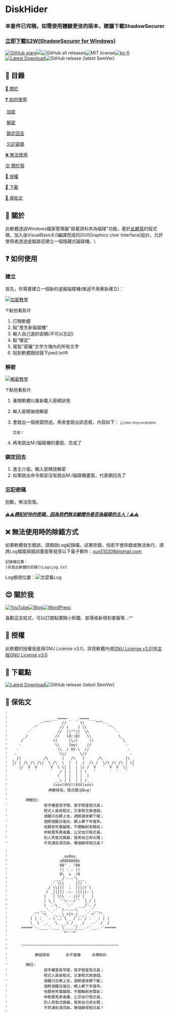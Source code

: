 # DiskHider

### 本套件已完稿，如需使用體驗更佳的版本，建議下載ShadowSecurer

### [立即下載S2W(ShadowSecurer for Windows)](https://github.com/510208/ShadowSecurer)

[![GitHub stars](https://img.shields.io/github/stars/510208/PenguinBrowser?color=brightgreen&style=for-the-badge)](https://github.com/510208/NotUseComputer/)[![](https://img.shields.io/badge/Blog-510208's%20Blog-brightgreen?style=for-the-badge&logo=appveyor)](https://sam0616.pixnet.net)![GitHub all releases](https://img.shields.io/github/downloads/510208/PenguinBrowser/total?color=%2300FF00&style=for-the-badge)![MIT license](https://img.shields.io/badge/license-MIT-brightgreen.svg?style=for-the-badge&logo=appveyor)[![ko-fi](https://ko-fi.com/img/githubbutton_sm.svg)](https://ko-fi.com/X8X4CZE3V)[![Latest Download](https://img.shields.io/badge/Download-Latest-green?color=brightgreen&style=for-the-badge)](https://github.com/510208/PenguinBrowser/releases/latest)![GitHub release (latest SemVer)](https://img.shields.io/github/v/release/510208/PenguinBrowser?style=for-the-badge)

## 🔲 目錄

[💯 關於](#-關於)

[❓ 如何使用](#-如何使用)

​	[加密](#加密)

​	[解密](#-解密)

​	[鎖定回去](#-鎖定回去)

​	[忘記密碼](#-忘記密碼)

[❌ 無法使用](#-無法使用時的除錯方式)

[😍 關於我](#-關於我)

[📄 授權](#-授權)

[🔻 下載](#-下載點)

[🙌 保佑文](#-保佑文)


## 💯 關於

此軟體透過Windows檔案管理器"掛載資料夾為磁碟"功能，基於[此網頁](https://www.freedidi.com/1194.html)的程式碼，加入由VisualBasic6.0編譯而成的GUI(Graphics User Interface)設計。允許使用者透過虛擬路徑建立一個隱藏式磁碟機。\

## ❓ 如何使用

### 建立

首先，你需要建立一個新的虛擬磁碟機(做過不用重新建立)：

[![加密教學](http://img.youtube.com/vi/-nFxVlluQtw/0.jpg)](https://www.youtube.com/watch?v=-nFxVlluQtw "YOUR_VIDEO_TITLE")

↑點他看影片

1. 打開軟體
2. 點"產生新磁碟機"
3. 輸入自己選的密碼(不可以忘記)
4. 點"確定"
5. 複製"密鑰"文字方塊內的所有文字
6. 貼到軟體跟目錄下pwd.txt中

### 解密

[![解密教學](http://img.youtube.com/vi/XYirYkBub-4/0.jpg)](https://www.youtube.com/watch?v=XYirYkBub-4 "YOUR_VIDEO_TITLE")

↑點他看影片

1. 重開軟體以重新載入密碼狀態

2. 輸入密碼後按解密

3. 會跳出一個視窗閃過，再來會跳出訊息框，內容如下：
   <img src="https://img.onl/dq1BAU" alt="https://img.onl/dq1BAU" style="zoom:67%;" />

   ```
   完成！
   ```

4. 再來跳出M:/磁碟機的畫面，完成了

### 鎖定回去

1. 進主介面，輸入密碼按解密
2. 如果跳出命令框卻沒有跳出M:/磁碟機畫面，代表鎖回去了

### 忘記密碼

抱歉，無法恢復。

#### *<u>**⚠⚠請記好你的密碼，因為我們無法驗證你是否為磁碟的主人！⚠⚠**</u>*

## ❌ 無法使用時的除錯方式

如果軟體發生錯誤，請開啟Log紀錄檔，試著除錯，倘若不會除錯或無法執行，請將Log檔案與錯誤畫面等發至以下電子郵件：xux510208@gmail.com

```
記錄檔位置：
[存放此軟體的目錄]\Log\Log.txt
```

Log檢視位置：![怎麼看Log](https://img.onl/q8fYFQ)

## 😍 關於我

[![YouTube](https://img.shields.io/badge/YouTube-%E8%B7%9F%E8%91%97%E4%BC%81%E9%B5%9D%E5%93%A5%E5%AD%B8%E9%9B%BB%E8%85%A6-red?style=for-the-badge&logo=appveyor)](https://www.youtube.com/channel/UC6orwHdQNVzwHsA6M7HYD9g/videos?view=0&sort=p&shelf_id=0)[![Blog](https://img.shields.io/badge/Pixnet-%E8%B7%9F%E8%91%97%E4%BC%81%E9%B5%9D%E5%93%A5%E5%AD%B8%E9%9B%BB%E8%85%A6-blue?style=for-the-badge)](https://sam0616.pixnet.net)[![WordPress](https://img.shields.io/badge/WordPress-%E8%B7%9F%E8%91%97%E4%BC%81%E9%B5%9D%E5%93%A5%E5%AD%B8%E9%9B%BB%E8%85%A6-yellowgreen?style=for-the-badge&logo=appveyor)](https://510208.nde.tw)

喜歡這支程式，可以訂閱點讚開小鈴鐺、部落格新增到書籤等...^^

## 📄 授權

此軟體的授權我是用GNU License v3.0，詳見軟體內或[GNU License v3.0](https://www.gnu.org/licenses/gpl-3.0.zh-tw.html)|[中文版GNU License v3.0](/LICENSE_ZH.md)

## 🔻 下載點

[![Latest Download](https://img.shields.io/badge/Download-Latest-green?color=brightgreen&style=for-the-badge)](https://github.com/510208/PenguinBrowser/releases/latest)![GitHub release (latest SemVer)](https://img.shields.io/github/v/release/510208/PenguinBrowser?style=for-the-badge)

## 🙌 保佑文

``` VB
'
'                   ___====-_  _-====___
'             _--^^^     //      \\     ^^^--_
'          _-^          // (    ) \\          ^-_
'         -            //  |\^^/|  \\            -
'       _/            //   (@::@)   \\            \_
'      /             ((     \\//     ))             \
'     -               \\    (oo)    //               -
'    -                 \\  / VV \  //                 -
'   -                   \\/      \//                   -
'  _ /|          /\      (   /\   )      /\          |\ _
'  |/ | /\ /\ /\/  \ /\  \  |  |  /  /\ /  \/\ /\ /\ | \|
'  `  |/  V  V  `   V  \ \| |  | |/ /  V   '  V  V  \|  '
'     `   `  `      `   / | |  | | \   '      '  '   '
'                      (  | |  | |  )
'                     __\ | |  | | /__
'                    (vvv(VVV)(VVV)vvv)
'                  神獸保佑，程式碼沒Bug!
'
'        神獸曰:  
'                寫字樓里寫字間，寫字間里程式員；  
'                程式人員寫程式，又拿程式換酒錢。  
'                酒醒只在網上坐，酒醉還來網下眠；  
'                酒醉酒醒日復日，網上網下年復年。  
'                但願老死電腦間，不願鞠躬老闆前；  
'                奔馳寶馬貴者趣，公交自行程式員。  
'                別人笑我忒瘋癲，我笑自己命太賤；  
'                不見滿街漂亮妹，哪個歸得程式員？
```

``` VB
'
'                        _oo0oo_
'                       o8888888o
'                       88" . "88
'                       (| -_- |)
'                       0\  =  /0
'                     ___/`---'\___
'                   .' \\|     |// '.
'                  / \\|||  :  |||// \
'                 / _||||| -:- |||||- \
'                |   | \\\  - /// |   |
'                | \_|  ''\---/''  |_/ |
'                \  .-\__  '-'  ___/-. /
'              ___'. .'  /--.--\  `. .'___
'           ."" '<  `.___\_<|>_/___.' >' "".
'          | | :  `- \`.;`\ _ /`;.`/ - ` : | |
'          \  \ `_.   \_ __\ /__ _/   .-` /  /
'      =====`-.____`.___ \_____/___.-`___.-'=====
'                        `=---='
' 
' 
'      ~~~~~~~~~~~~~~~~~~~~~~~~~~~~~~~~~~~~~~~~~~~
' 
'            佛祖保佑       永不當機     永無BUG
' 
'        佛曰:  
'                寫字樓里寫字間，寫字間里程式員；  
'                程式人員寫程式，又拿程式換酒錢。  
'                酒醒只在網上坐，酒醉還來網下眠；  
'                酒醉酒醒日復日，網上網下年復年。  
'                但願老死電腦間，不願鞠躬老闆前；  
'                奔馳寶馬貴者趣，公交自行程式員。  
'                別人笑我忒瘋癲，我笑自己命太賤；  
'                不見滿街漂亮妹，哪個歸得程式員？
'
```
